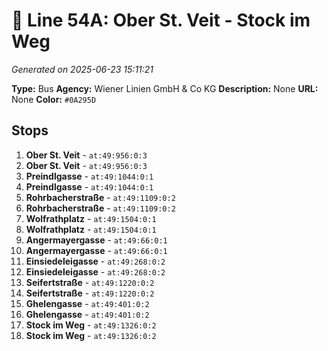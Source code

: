 # 🚌 Line 54A: Ober St. Veit - Stock im Weg

*Generated on 2025-06-23 15:11:21*

**Type:** Bus
**Agency:** Wiener Linien GmbH & Co KG
**Description:** None
**URL:** None
**Color:** `#0A295D`

## Stops

1. **Ober St. Veit** - `at:49:956:0:3`
2. **Ober St. Veit** - `at:49:956:0:3`
3. **Preindlgasse** - `at:49:1044:0:1`
4. **Preindlgasse** - `at:49:1044:0:1`
5. **Rohrbacherstraße** - `at:49:1109:0:2`
6. **Rohrbacherstraße** - `at:49:1109:0:2`
7. **Wolfrathplatz** - `at:49:1504:0:1`
8. **Wolfrathplatz** - `at:49:1504:0:1`
9. **Angermayergasse** - `at:49:66:0:1`
10. **Angermayergasse** - `at:49:66:0:1`
11. **Einsiedeleigasse** - `at:49:268:0:2`
12. **Einsiedeleigasse** - `at:49:268:0:2`
13. **Seifertstraße** - `at:49:1220:0:2`
14. **Seifertstraße** - `at:49:1220:0:2`
15. **Ghelengasse** - `at:49:401:0:2`
16. **Ghelengasse** - `at:49:401:0:2`
17. **Stock im Weg** - `at:49:1326:0:2`
18. **Stock im Weg** - `at:49:1326:0:2`